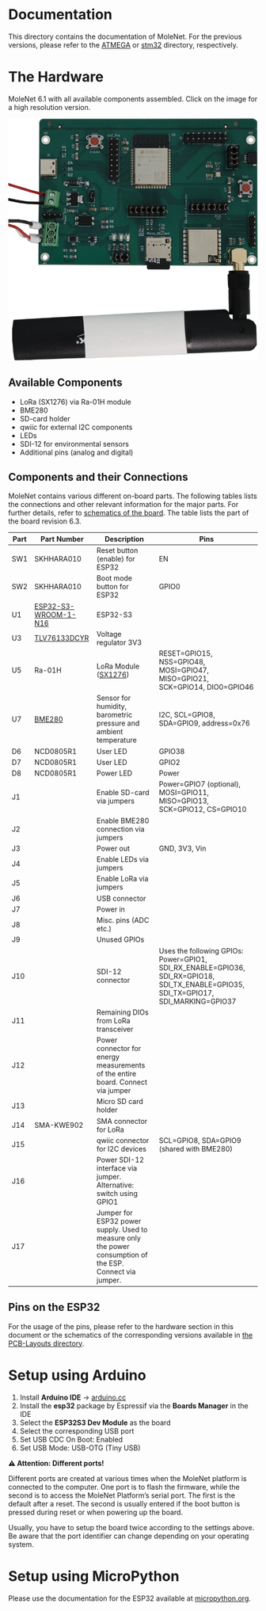 # Documentation

This directory contains the documentation of MoleNet. For the previous
versions, please refer to the [ATMEGA](ATMEGA) or [stm32](stm32) directory, respectively.


# The Hardware

MoleNet 6.1 with all available components assembled. Click on the image for a
high resolution version.

[![The MoleNet 6.1 hardware](/images/MoleNet_6.1_lr.jpg)](/images/MoleNet_6.1_hq.jpg)

## Available Components

- LoRa (SX1276) via Ra-01H module
- BME280
- SD-card holder
- qwiic for external I2C components
- LEDs
- SDI-12 for environmental sensors
- Additional pins (analog and digital)

## Components and their Connections

MoleNet contains various different on-board parts. The following tables lists
the connections and other relevant information for the major parts. For further
details, refer to [schematics of the board](../PCB-Layouts/). The table lists
the part of the board revision 6.3.

| **Part** | **Part Number**      | **Description**                                                  | **Pins**                                                                                                                            |
|----------|----------------------|------------------------------------------------------------------|-------------------------------------------------------------------------------------------------------------------------------------|
| SW1      | SKHHARA010           | Reset button (enable) for ESP32                                  | EN                                                                                                                                  |
| SW2      | SKHHARA010           | Boot mode button for ESP32                                       | GPIO0                                                                                                                               |
| U1       | [ESP32-S3-WROOM-1-N16](https://www.espressif.com/sites/default/files/documentation/esp32-s3-wroom-1_wroom-1u_datasheet_en.pdf) | ESP32-S3                                                         |                                                                                                                                     |
| U3       | [TLV76133DCYR](https://www.ti.com/product/de-de/TLV761/part-details/TLV76133DCYR)         | Voltage regulator 3V3                                            |                                                                                                                                     |
| U5       | Ra-01H               | LoRa Module ([SX1276](https://www.semtech.com/products/wireless-rf/lora-connect/sx1276))                                             | RESET=GPIO15, NSS=GPIO48, MOSI=GPIO47, MISO=GPIO21, SCK=GPIO14, DIO0=GPIO46                                                         |
| U7       | [BME280](https://www.bosch-sensortec.com/products/environmental-sensors/humidity-sensors-bme280/)               | Sensor for humidity, barometric pressure and ambient temperature | I2C, SCL=GPIO8, SDA=GPIO9, address=0x76                                                                                             |
| D6       | NCD0805R1            | User LED                                                         | GPIO38                                                                                                                              |
| D7       | NCD0805R1            | User LED                                                         | GPIO2                                                                                                                               |
| D8       | NCD0805R1            | Power LED                                                        | Power                                                                                                                               |
| J1       |                      | Enable SD-card via jumpers                                       | Power=GPIO7 (optional), MOSI=GPIO11, MISO=GPIO13, SCK=GPIO12, CS=GPIO10                                                             |
| J2       |                      | Enable BME280 connection via jumpers                             |                                                                                                                                     |
| J3       |                      | Power out                                                        | GND, 3V3, Vin                                                                                                                       |
| J4       |                      | Enable LEDs via jumpers                                          |                                                                                                                                     |
| J5       |                      | Enable LoRa via jumpers                                          |                                                                                                                                     |
| J6       |                      | USB connector                                                    |                                                                                                                                     |
| J7       |                      | Power in                                                         |                                                                                                                                     |
| J8       |                      | Misc. pins (ADC etc.)                                            |                                                                                                                                     |
| J9       |                      | Unused GPIOs                                                     |                                                                                                                                     |
| J10      |                      | SDI-12 connector                                                 | Uses the following GPIOs: Power=GPIO1, SDI_RX_ENABLE=GPIO36, SDI_RX=GPIO18, SDI_TX_ENABLE=GPIO35, SDI_TX=GPIO17, SDI_MARKING=GPIO37 |
| J11      |                      | Remaining DIOs from LoRa transceiver                             |                                                                                                                                     |
| J12      |                      | Power connector for energy measurements of the entire board. Connect via jumper         |                                                                                                                                     |
| J13      |                      | Micro SD card holder                                             |                                                                                                                                     |
| J14      | SMA-KWE902           | SMA connector for LoRa                                           |                                                                                                                                     |
| J15      |                      | qwiic connector for I2C devices                                  | SCL=GPIO8, SDA=GPIO9 (shared with BME280)                                                                                           |
| J16      |                      | Power SDI-12 interface via jumper. Alternative: switch using GPIO1          |                                                                                                                                     |
| J17      |                      | Jumper for ESP32 power supply. Used to measure only the power consumption of the ESP. Connect via jumper.          |                                                                                                                                     |


## Pins on the ESP32

For the usage of the pins, please refer to the hardware section in this
document or the schematics of the corresponding versions available in [the PCB-Layouts directory](../PCB-Layouts/).

# Setup using Arduino

1) Install **Arduino IDE** -> [arduino.cc](https://www.arduino.cc/en/software/)
2) Install the **esp32** package by Espressif via the **Boards Manager** in the IDE
3) Select the **ESP32S3 Dev Module** as the board
4) Select the corresponding USB port
5) Set USB CDC On Boot: Enabled
6) Set USB Mode: USB-OTG (Tiny USB)

**⚠️ Attention: Different ports!**

Different ports are created at various times when the MoleNet platform is connected to the computer. One port is to flash the firmware, while the second is to access the MoleNet Platform’s serial port. The first is the default after a reset. The second is usually entered if the boot button is pressed during reset or when powering up the board.

Usually, you have to setup the board twice according to the settings above. Be
aware that the port identifier can change depending on your operating system.

# Setup using MicroPython

Please use the documentation for the ESP32 available at
[micropython.org](https://micropython.org/download/ESP32_GENERIC_S3/).
